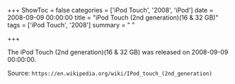 +++
ShowToc = false
categories = ['iPod Touch', '2008', 'iPod']
date = 2008-09-09 00:00:00
title = "iPod Touch (2nd generation)(16 & 32 GB)"
tags = ['iPod Touch', '2008']
summary = " "

+++

The iPod Touch (2nd generation)(16 & 32 GB) was released on 2008-09-09 00:00:00.

Source: `https://en.wikipedia.org/wiki/IPod_touch_(2nd_generation)`


